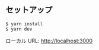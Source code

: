## セットアップ

```shell
$ yarn install
$ yarn dev
```

ローカル URL: [http://localhost:3000](http://localhost:3000)
